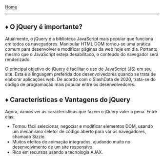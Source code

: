 [Home](../README.md)

---
## ♦ O jQuery é importante?

Atualmente, o jQuery é a biblioteca JavaScript mais popular que funciona em todos os navegadores. Manipular HTML DOM tornou-se uma prática comum para desenvolver e modificar páginas da web hoje em dia. Portanto, mesmo que o JavaScript esteja desabilitado, o conteúdo do navegador será renderizado.

O principal objetivo do jQuery é facilitar o uso de JavaScript (JS) em seu site. Esta é a linguagem preferida dos desenvolvedores quando se trata de elaborar aplicações web.  De acordo com o SlashData de 2020, trata-se do código de programação mais popular entre os desenvolvedores.  

## ♦ Características e Vantagens do jQuery

Agora, vamos ver as características que fazem o jQuery valer a pena. Entre elas:

- Tornou fácil selecionar, negociar e modificar elementos DOM, usando um mecanismo seletor de código aberto para vários navegadores, chamado Sizzle.
- Muitos efeitos de animação integrados, ajudando muito no desenvolvimento de um site responsivo
- Rico em recursos usando a tecnologia AJAX.
